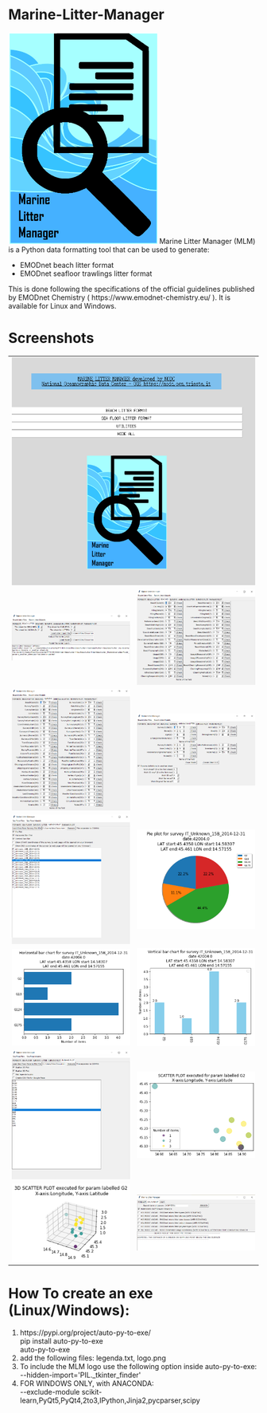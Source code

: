 # Marine-Litter-Manager


<img src="img/test2.png" width="300"> Marine Litter Manager (MLM) is a Python data formatting tool that can be used to generate:

 
<ul>
  <li>EMODnet beach litter format</li>
  <li>EMODnet seafloor trawlings litter format</li>
</ul>
This is done following the specifications of the official guidelines published by EMODnet Chemistry ( https://www.emodnet-chemistry.eu/ ). It is available for Linux and Windows. 

# Screenshots
<center>
<table border ="0">
 <tr>
  <td colspan="2">
<img src="img/main.png" width="600">
  </td>
  </tr>
 <tr>
  <td>
<img src="img/10.png" width="300">
  </td>
  <td>
<img src="img/11.png" width="300">
  </td>
  </tr>
  <tr>
  <td>
<img src="img/12.png" width="300">
  </td>
  <td>
<img src="img/13.png" width="300">
  </td>
  </tr>
  <tr>
  <td>
<img src="img/14.png" width="300">
  </td>
  <td>
<img src="img/15.png" width="300">
  </td>
  </tr>
  <tr>
  <td>
<img src="img/16.png" width="300">
  </td>
  <td>
<img src="img/17.png" width="300">
  </td>
  </tr>
  <tr>
  <td>
<img src="img/18.png" width="300">
  </td>
  <td>
<img src="img/19.png" width="300">
  </td>
  </tr>
  <tr>
  <td>
<img src="img/20.png" width="300">
  </td>
  <td>
<img src="img/21.png" width="300">
  </td>
  </tr>
 </table>
</center>

# How To create an exe (Linux/Windows):
<ol>
<li>
https://pypi.org/project/auto-py-to-exe/
<br>
pip install auto-py-to-exe
<br>
auto-py-to-exe
</li>
<li>
add the following files: legenda.txt, logo.png
</li>
<li>
To include the MLM logo use the following option inside auto-py-to-exe:
<br>
--hidden-import='PIL._tkinter_finder'
</li>
<li>
FOR WINDOWS ONLY, with ANACONDA:
<br>
--exclude-module scikit-learn,PyQt5,PyQt4,2to3,IPython,Jinja2,pycparser,scipy
 </li>
</ol>

